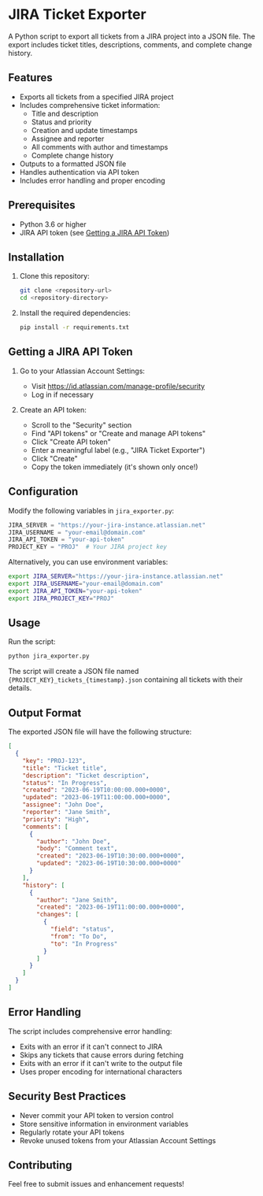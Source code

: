 # JIRA Ticket Exporter

A Python script to export all tickets from a JIRA project into a JSON file. The export includes ticket titles, descriptions, comments, and complete change history.

## Features

- Exports all tickets from a specified JIRA project
- Includes comprehensive ticket information:
  - Title and description
  - Status and priority
  - Creation and update timestamps
  - Assignee and reporter
  - All comments with author and timestamps
  - Complete change history
- Outputs to a formatted JSON file
- Handles authentication via API token
- Includes error handling and proper encoding

## Prerequisites

- Python 3.6 or higher
- JIRA API token (see [Getting a JIRA API Token](#getting-a-jira-api-token))

## Installation

1. Clone this repository:
   ```bash
   git clone <repository-url>
   cd <repository-directory>
   ```

2. Install the required dependencies:
   ```bash
   pip install -r requirements.txt
   ```

## Getting a JIRA API Token

1. Go to your Atlassian Account Settings:
   - Visit https://id.atlassian.com/manage-profile/security
   - Log in if necessary

2. Create an API token:
   - Scroll to the "Security" section
   - Find "API tokens" or "Create and manage API tokens"
   - Click "Create API token"
   - Enter a meaningful label (e.g., "JIRA Ticket Exporter")
   - Click "Create"
   - Copy the token immediately (it's shown only once!)

## Configuration

Modify the following variables in `jira_exporter.py`:

```python
JIRA_SERVER = "https://your-jira-instance.atlassian.net"
JIRA_USERNAME = "your-email@domain.com"
JIRA_API_TOKEN = "your-api-token"
PROJECT_KEY = "PROJ"  # Your JIRA project key
```

Alternatively, you can use environment variables:
```bash
export JIRA_SERVER="https://your-jira-instance.atlassian.net"
export JIRA_USERNAME="your-email@domain.com"
export JIRA_API_TOKEN="your-api-token"
export JIRA_PROJECT_KEY="PROJ"
```

## Usage

Run the script:
```bash
python jira_exporter.py
```

The script will create a JSON file named `{PROJECT_KEY}_tickets_{timestamp}.json` containing all tickets with their details.

## Output Format

The exported JSON file will have the following structure:

```json
[
  {
    "key": "PROJ-123",
    "title": "Ticket title",
    "description": "Ticket description",
    "status": "In Progress",
    "created": "2023-06-19T10:00:00.000+0000",
    "updated": "2023-06-19T11:00:00.000+0000",
    "assignee": "John Doe",
    "reporter": "Jane Smith",
    "priority": "High",
    "comments": [
      {
        "author": "John Doe",
        "body": "Comment text",
        "created": "2023-06-19T10:30:00.000+0000",
        "updated": "2023-06-19T10:30:00.000+0000"
      }
    ],
    "history": [
      {
        "author": "Jane Smith",
        "created": "2023-06-19T11:00:00.000+0000",
        "changes": [
          {
            "field": "status",
            "from": "To Do",
            "to": "In Progress"
          }
        ]
      }
    ]
  }
]
```

## Error Handling

The script includes comprehensive error handling:
- Exits with an error if it can't connect to JIRA
- Skips any tickets that cause errors during fetching
- Exits with an error if it can't write to the output file
- Uses proper encoding for international characters

## Security Best Practices

- Never commit your API token to version control
- Store sensitive information in environment variables
- Regularly rotate your API tokens
- Revoke unused tokens from your Atlassian Account Settings

## Contributing

Feel free to submit issues and enhancement requests!

